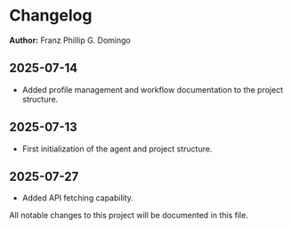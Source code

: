 # Changelog

**Author:** Franz Phillip G. Domingo

## 2025-07-14

- Added profile management and workflow documentation to the project structure.

## 2025-07-13

- First initialization of the agent and project structure.

## 2025-07-27

- Added API fetching capability.


All notable changes to this project will be documented in this file.
